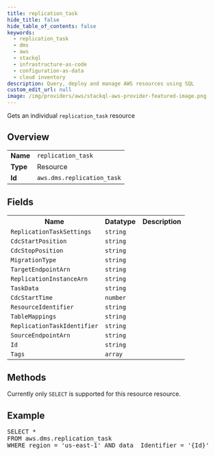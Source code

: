 ```yaml
---
title: replication_task
hide_title: false
hide_table_of_contents: false
keywords:
  - replication_task
  - dms
  - aws
  - stackql
  - infrastructure-as-code
  - configuration-as-data
  - cloud inventory
description: Query, deploy and manage AWS resources using SQL
custom_edit_url: null
image: /img/providers/aws/stackql-aws-provider-featured-image.png
---
```

Gets an individual <code>replication_task</code> resource

## Overview
<table><tbody>
<tr><td><b>Name</b></td><td><code>replication_task</code></td></tr>
<tr><td><b>Type</b></td><td>Resource</td></tr>
<tr><td><b>Id</b></td><td><code>aws.dms.replication_task</code></td></tr>
</tbody></table>

## Fields
<table><tbody>
<tr><th>Name</th><th>Datatype</th><th>Description</th></tr>
<tr><td><code>ReplicationTaskSettings</code></td><td><code>string</code></td><td></td></tr><tr><td><code>CdcStartPosition</code></td><td><code>string</code></td><td></td></tr><tr><td><code>CdcStopPosition</code></td><td><code>string</code></td><td></td></tr><tr><td><code>MigrationType</code></td><td><code>string</code></td><td></td></tr><tr><td><code>TargetEndpointArn</code></td><td><code>string</code></td><td></td></tr><tr><td><code>ReplicationInstanceArn</code></td><td><code>string</code></td><td></td></tr><tr><td><code>TaskData</code></td><td><code>string</code></td><td></td></tr><tr><td><code>CdcStartTime</code></td><td><code>number</code></td><td></td></tr><tr><td><code>ResourceIdentifier</code></td><td><code>string</code></td><td></td></tr><tr><td><code>TableMappings</code></td><td><code>string</code></td><td></td></tr><tr><td><code>ReplicationTaskIdentifier</code></td><td><code>string</code></td><td></td></tr><tr><td><code>SourceEndpointArn</code></td><td><code>string</code></td><td></td></tr><tr><td><code>Id</code></td><td><code>string</code></td><td></td></tr><tr><td><code>Tags</code></td><td><code>array</code></td><td></td></tr>
</tbody></table>

## Methods
Currently only <code>SELECT</code> is supported for this resource resource.

## Example
<pre>
SELECT * 
FROM aws.dms.replication_task
WHERE region = 'us-east-1' AND data__Identifier = '{Id}'
</pre>
